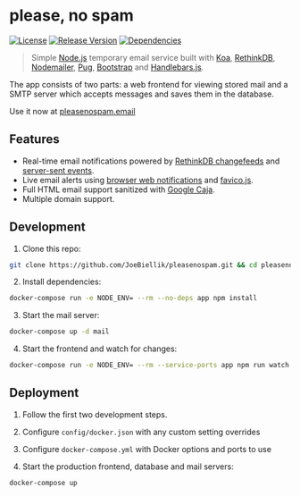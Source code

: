 # please, no spam
[![License](https://img.shields.io/github/license/JoeBiellik/pleasenospam.svg)](LICENSE.md)
[![Release Version](https://img.shields.io/github/release/JoeBiellik/pleasenospam.svg)](https://github.com/JoeBiellik/pleasenospam/releases)
[![Dependencies](https://img.shields.io/david/JoeBiellik/pleasenospam.svg)](https://david-dm.org/JoeBiellik/pleasenospam)

> Simple [Node.js](https://nodejs.org/) temporary email service built with [Koa](https://koajs.com/), [RethinkDB](https://rethinkdb.com/), [Nodemailer](https://nodemailer.com/), [Pug](https://pugjs.org/), [Bootstrap](https://getbootstrap.com/) and [Handlebars.js](https://handlebarsjs.com/).

The app consists of two parts: a web frontend for viewing stored mail and a SMTP server which accepts messages and saves them in the database.

Use it now at [pleasenospam.email](https://pleasenospam.email/)

## Features
* Real-time email notifications powered by [RethinkDB changefeeds](https://rethinkdb.com/docs/changefeeds/javascript/) and [server-sent events](https://developer.mozilla.org/docs/Web/API/Server-sent_events).
* Live email alerts using [browser web notifications](https://developer.mozilla.org/docs/Web/API/Notifications_API) and [favico.js](http://lab.ejci.net/favico.js/).
* Full HTML email support sanitized with [Google Caja](https://developers.google.com/caja/).
* Multiple domain support.

## Development
1. Clone this repo:
  ```sh
  git clone https://github.com/JoeBiellik/pleasenospam.git && cd pleasenospam
  ```

2. Install dependencies:
  ```sh
  docker-compose run -e NODE_ENV= --rm --no-deps app npm install
  ```

3. Start the mail server:
  ```sh
  docker-compose up -d mail
  ```

4. Start the frontend and watch for changes:
  ```sh
  docker-compose run -e NODE_ENV= --rm --service-ports app npm run watch
  ```

## Deployment
1. Follow the first two development steps.

2. Configure `config/docker.json` with any custom setting overrides

3. Configure `docker-compose.yml` with Docker options and ports to use

4. Start the production frontend, database and mail servers:
  ```sh
  docker-compose up
  ```
